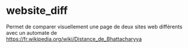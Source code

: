 # website_diff
Permet de comparer visuellement une page de deux sites web différents avec un automate de https://fr.wikipedia.org/wiki/Distance_de_Bhattacharyya
